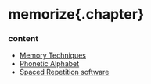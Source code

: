 ﻿
# memorize{.chapter}

### content

- [Memory Techniques](memory_techniques.md)
- [Phonetic Alphabet](phonetic_alphabet.md)
- [Spaced Repetition software](spaced_repetition.md)
